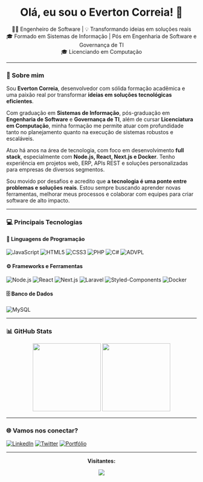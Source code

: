 <h1 align="center">Olá, eu sou o Everton Correia! 👋</h1>

<p align="center">
  👨‍💻 Engenheiro de Software | 💡 Transformando ideias em soluções reais<br>
  🎓 Formado em Sistemas de Informação | Pós em Engenharia de Software e Governança de TI<br>
  🎓 Licenciando em Computação
</p>

---

### 🚀 Sobre mim

Sou **Everton Correia**, desenvolvedor com sólida formação acadêmica e uma paixão real por transformar **ideias em soluções tecnológicas eficientes**.

Com graduação em **Sistemas de Informação**, pós-graduação em **Engenharia de Software** e **Governança de TI**, além de cursar **Licenciatura em Computação**, minha formação me permite atuar com profundidade tanto no planejamento quanto na execução de sistemas robustos e escaláveis.

Atuo há anos na área de tecnologia, com foco em desenvolvimento **full stack**, especialmente com **Node.js, React, Next.js e Docker**. Tenho experiência em projetos web, ERP, APIs REST e soluções personalizadas para empresas de diversos segmentos.

Sou movido por desafios e acredito que **a tecnologia é uma ponte entre problemas e soluções reais**. Estou sempre buscando aprender novas ferramentas, melhorar meus processos e colaborar com equipes para criar software de alto impacto.

---

### 💻 Principais Tecnologias

#### 🧠 Linguagens de Programação
![JavaScript](https://img.shields.io/badge/-JavaScript-F7DF1E?style=for-the-badge&logo=javascript&logoColor=black)
![HTML5](https://img.shields.io/badge/-HTML5-E34F26?style=for-the-badge&logo=html5&logoColor=white)
![CSS3](https://img.shields.io/badge/-CSS3-1572B6?style=for-the-badge&logo=css3&logoColor=white)
![PHP](https://img.shields.io/badge/-PHP-777BB4?style=for-the-badge&logo=php&logoColor=white)
![C#](https://img.shields.io/badge/-CSharp-239120?style=for-the-badge&logo=c-sharp&logoColor=white)
![ADVPL](https://img.shields.io/badge/-ADVPL-1E4C68?style=for-the-badge)

#### ⚙️ Frameworks e Ferramentas
![Node.js](https://img.shields.io/badge/-Node.js-43853D?style=for-the-badge&logo=node.js&logoColor=white)
![React](https://img.shields.io/badge/-React-20232A?style=for-the-badge&logo=react&logoColor=61DAFB)
![Next.js](https://img.shields.io/badge/-Next.js-000?style=for-the-badge&logo=next.js&logoColor=white)
![Laravel](https://img.shields.io/badge/-Laravel-FF2D20?style=for-the-badge&logo=laravel&logoColor=white)
![Styled-Components](https://img.shields.io/badge/-Styled--Components-DB7093?style=for-the-badge&logo=styled-components&logoColor=white)
![Docker](https://img.shields.io/badge/-Docker-2496ED?style=for-the-badge&logo=docker&logoColor=white)

#### 🗄️ Banco de Dados
![MySQL](https://img.shields.io/badge/-MySQL-00758F?style=for-the-badge&logo=mysql&logoColor=white)

---

### 📊 GitHub Stats

<div align="center">
  <img height="180em" src="https://github-readme-stats.vercel.app/api?username=evtcorreia&show_icons=true&theme=chartreuse-dark&include_all_commits=true&count_private=true"/>
  <img height="180em" src="https://github-readme-stats.vercel.app/api/top-langs/?username=evtcorreia&layout=compact&langs_count=7&theme=chartreuse-dark"/>
</div>

---

### 🌐 Vamos nos conectar?

[![LinkedIn](https://img.shields.io/badge/-LinkedIn-0A66C2?style=flat-square&logo=linkedin&logoColor=white)](https://www.linkedin.com/in/evtcorreia/)
[![Twitter](https://img.shields.io/badge/-Twitter-1DA1F2?style=flat-square&logo=twitter&logoColor=white)](https://twitter.com/evtcorreia)
[![Portfólio](https://img.shields.io/badge/-GitHub_Portfólio-000?style=flat-square&logo=github&logoColor=white)](https://github.com/evtcorreia)

---

<div align="center">
  <p><b>Visitantes:</b></p>
  <img src="https://profile-counter.glitch.me/evtcorreia/count.svg" />
</div>
